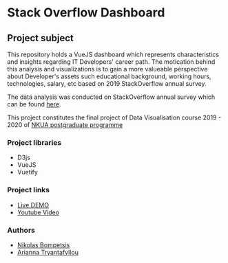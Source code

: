 # Stack Overflow Dashboard

## Project subject
This repository holds a VueJS dashboard which represents characteristics and insights regarding IT Developers' career path. The motication behind this analysis and visualizations is to gain a more valueable perspective about Developer's assets such educational background, working hours, technologies, salary, etc based on 2019 StackOverflow annual survey. 

The data analysis was conducted on StackOverflow annual survey which can be found [here](https://insights.stackoverflow.com/survey).

This project constitutes the final project of Data Visualisation course 2019 - 2020  of [NKUA postgraduate programme](http://www.di.uoa.gr/eng/postgraduate/mde)

### Project libraries
 * D3js 
 * VueJS
 * Vuetify
 
### Project links
 * [Live DEMO](https://stackoverflow-viz-app.github.io/stackoverflow-developers-insights/#/)
 * [Youtube Video](https://www.youtube.com/watch?v=wSOmzuOE2eA) 
 
### Authors
 * [Nikolas Bompetsis](https://github.com/nbompetsis)
 * [Arianna Tryantafyllou](https://github.com/ariannatr) 
